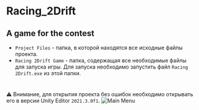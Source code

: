 # Racing_2Drift
## A game for the contest
* `Project Files` - папка, в которой находятся все исходные файлы проекта.
* `Racing 2Drift Game` - папка, содержащая все необходимые файлы для запуска игры. Для запуска необходимо запустить файл `Racing 2Drift.exe` из этой папки.
#
⚠️ Внимание, для открытия проекта без ошибок необходимо открывать его в версии Unity Editor `2021.3.0f1`.
![Main Menu](https://user-images.githubusercontent.com/58213582/170881631-d63c4a41-3c5c-4485-8c86-e9fcdd217813.png)

